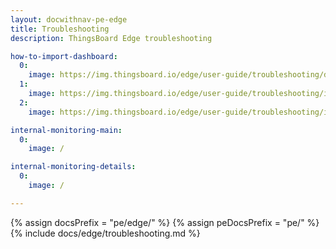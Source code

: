 ```yaml
---
layout: docwithnav-pe-edge
title: Troubleshooting
description: ThingsBoard Edge troubleshooting

how-to-import-dashboard:
  0:
    image: https://img.thingsboard.io/edge/user-guide/troubleshooting/download.webp
  1:
    image: https://img.thingsboard.io/edge/user-guide/troubleshooting/import-pe.webp
  2:
    image: https://img.thingsboard.io/edge/user-guide/troubleshooting/import-pe-1.webp

internal-monitoring-main:
  0:
    image: /

internal-monitoring-details:
  0:
    image: /

---
```


{% assign docsPrefix = "pe/edge/" %}
{% assign peDocsPrefix = "pe/" %}
{% include docs/edge/troubleshooting.md %}
